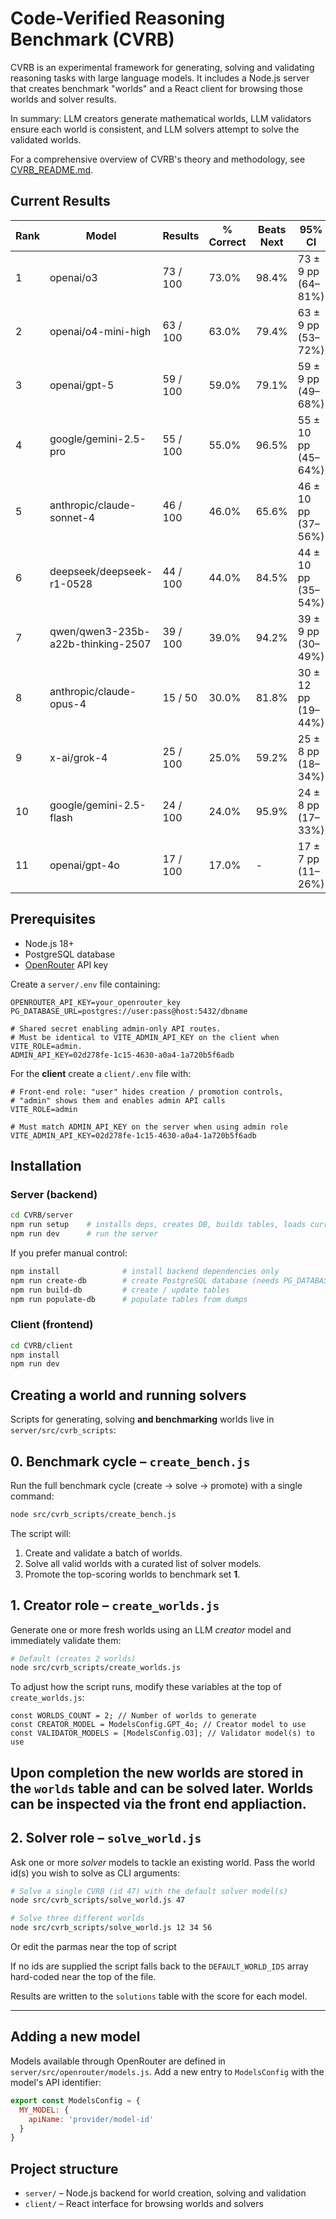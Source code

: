 # Code-Verified Reasoning Benchmark (CVRB)

CVRB is an experimental framework for generating, solving and validating reasoning tasks with large language models. It includes a Node.js server that creates benchmark "worlds" and a React client for browsing those worlds and solver results.

In summary: LLM creators generate mathematical worlds, LLM validators ensure each world is consistent, and LLM solvers attempt to solve the validated worlds.

For a comprehensive overview of CVRB's theory and methodology, see [CVRB_README.md](CVRB_README.md).  

## Current Results

| Rank | Model | Results | % Correct | Beats Next | 95% CI |
|------|-------|---------|-----------|------------|--------|
| 1 | openai/o3 | 73 / 100 | 73.0% | 98.4% | 73 ± 9 pp (64–81%) |
| 2 | openai/o4-mini-high | 63 / 100 | 63.0% | 79.4% | 63 ± 9 pp (53–72%) |
| 3 | openai/gpt-5 | 59 / 100 | 59.0% | 79.1% | 59 ± 9 pp (49–68%) |
| 4 | google/gemini-2.5-pro | 55 / 100 | 55.0% | 96.5% | 55 ± 10 pp (45–64%) |
| 5 | anthropic/claude-sonnet-4 | 46 / 100 | 46.0% | 65.6% | 46 ± 10 pp (37–56%) |
| 6 | deepseek/deepseek-r1-0528 | 44 / 100 | 44.0% | 84.5% | 44 ± 10 pp (35–54%) |
| 7 | qwen/qwen3-235b-a22b-thinking-2507 | 39 / 100 | 39.0% | 94.2% | 39 ± 9 pp (30–49%) |
| 8 | anthropic/claude-opus-4 | 15 / 50 | 30.0% | 81.8% | 30 ± 12 pp (19–44%) |
| 9 | x-ai/grok-4 | 25 / 100 | 25.0% | 59.2% | 25 ± 8 pp (18–34%) |
| 10 | google/gemini-2.5-flash | 24 / 100 | 24.0% | 95.9% | 24 ± 8 pp (17–33%) |
| 11 | openai/gpt-4o | 17 / 100 | 17.0% | - | 17 ± 7 pp (11–26%) |

## Prerequisites

- Node.js 18+
- PostgreSQL database
- [OpenRouter](https://openrouter.ai) API key

Create a `server/.env` file containing:

```env
OPENROUTER_API_KEY=your_openrouter_key
PG_DATABASE_URL=postgres://user:pass@host:5432/dbname

# Shared secret enabling admin-only API routes.
# Must be identical to VITE_ADMIN_API_KEY on the client when VITE_ROLE=admin.
ADMIN_API_KEY=02d278fe-1c15-4630-a0a4-1a720b5f6adb
```

For the **client** create a `client/.env` file with:

```env
# Front-end role: "user" hides creation / promotion controls,
# "admin" shows them and enables admin API calls
VITE_ROLE=admin

# Must match ADMIN_API_KEY on the server when using admin role
VITE_ADMIN_API_KEY=02d278fe-1c15-4630-a0a4-1a720b5f6adb
```

## Installation

### Server (backend)

```bash
cd CVRB/server
npm run setup    # installs deps, creates DB, builds tables, loads current Bench data
npm run dev      # run the server 
```

If you prefer manual control:

```bash
npm install              # install backend dependencies only
npm run create-db        # create PostgreSQL database (needs PG_DATABASE_URL in .env)
npm run build-db         # create / update tables
npm run populate-db      # populate tables from dumps
```

### Client (frontend)

```bash
cd CVRB/client
npm install
npm run dev
```

## Creating a world and running solvers

Scripts for generating, solving **and benchmarking** worlds live in `server/src/cvrb_scripts`:

## 0. Benchmark cycle – `create_bench.js`

Run the full benchmark cycle (create → solve → promote) with a single command:

```bash
node src/cvrb_scripts/create_bench.js
```

The script will:
1. Create and validate a batch of worlds.
2. Solve all valid worlds with a curated list of solver models.
3. Promote the top-scoring worlds to benchmark set **1**.

## 1. Creator role – `create_worlds.js`

Generate one or more fresh worlds using an LLM *creator* model and immediately validate them:

```bash
# Default (creates 2 worlds)
node src/cvrb_scripts/create_worlds.js
```

To adjust how the script runs, modify these variables at the top of `create_worlds.js`:

```
const WORLDS_COUNT = 2; // Number of worlds to generate
const CREATOR_MODEL = ModelsConfig.GPT_4o; // Creator model to use
const VALIDATOR_MODELS = [ModelsConfig.O3]; // Validator model(s) to use
```

Upon completion the new worlds are stored in the `worlds` table and can be solved later.
Worlds can be inspected via the front end appliaction.
---

## 2. Solver role – `solve_world.js`

Ask one or more *solver* models to tackle an existing world. Pass the world id(s) you wish to solve as CLI arguments:

```bash
# Solve a single CVRB (id 47) with the default solver model(s)
node src/cvrb_scripts/solve_world.js 47

# Solve three different worlds
node src/cvrb_scripts/solve_world.js 12 34 56
```

Or edit the parmas near the top of script


If no ids are supplied the script falls back to the `DEFAULT_WORLD_IDS` array hard-coded near the top of the file.

Results are written to the `solutions` table with the score for each model.

---

## Adding a new model

Models available through OpenRouter are defined in `server/src/openrouter/models.js`. Add a new entry to `ModelsConfig` with the model's API identifier:

```js
export const ModelsConfig = {
  MY_MODEL: {
    apiName: 'provider/model-id'
  }
}
```

## Project structure

- `server/` – Node.js backend for world creation, solving and validation
- `client/` – React interface for browsing worlds and solvers